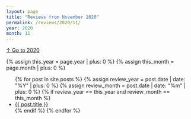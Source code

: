 ```yaml
---
layout: page
title: "Reviews from November 2020"
permalink: /reviews/2020/11/
year: 2020
month: 11
---
```

[↑ Go to 2020](/reviews/2020/)

{% assign this_year = page.year | plus: 0 %}
{% assign this_month = page.month | plus: 0 %}
<ul>
    {% for post in site.posts %}
        {% assign review_year = post.date | date: "%Y" | plus: 0 %}
        {% assign review_month = post.date | date: "%m" | plus: 0 %}
        {% if review_year == this_year and review_month == this_month %}
            <li><a href="{{ post.url }}">{{ post.title }}</a></li>
        {% endif %}
    {% endfor %}
</ul>
